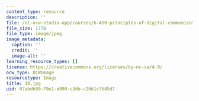 ```yaml
---
content_type: resource
description: ''
file: /ol-ocw-studio-app/courses/6-450-principles-of-digital-communications-i-fall-2006/07abdb9979e1a990c36bc2661c7645d7_10.jpg
file_size: 1778
file_type: image/jpeg
image_metadata:
  caption: ''
  credit: ''
  image-alt: ''
learning_resource_types: []
license: https://creativecommons.org/licenses/by-nc-sa/4.0/
ocw_type: OCWImage
resourcetype: Image
title: 10.jpg
uid: 07abdb99-79e1-a990-c36b-c2661c7645d7
---
```

